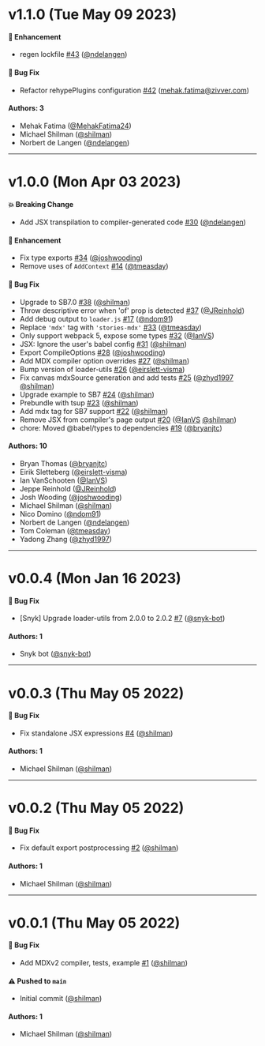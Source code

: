 # v1.1.0 (Tue May 09 2023)

#### 🚀 Enhancement

- regen lockfile [#43](https://github.com/storybookjs/mdx2-csf/pull/43) ([@ndelangen](https://github.com/ndelangen))

#### 🐛 Bug Fix

- Refactor rehypePlugins configuration [#42](https://github.com/storybookjs/mdx2-csf/pull/42) (mehak.fatima@zivver.com)

#### Authors: 3

- Mehak Fatima ([@MehakFatima24](https://github.com/MehakFatima24))
- Michael Shilman ([@shilman](https://github.com/shilman))
- Norbert de Langen ([@ndelangen](https://github.com/ndelangen))

---

# v1.0.0 (Mon Apr 03 2023)

#### 💥 Breaking Change

- Add JSX transpilation to compiler-generated code [#30](https://github.com/storybookjs/mdx2-csf/pull/30) ([@ndelangen](https://github.com/ndelangen))

#### 🚀 Enhancement

- Fix type exports [#34](https://github.com/storybookjs/mdx2-csf/pull/34) ([@joshwooding](https://github.com/joshwooding))
- Remove uses of `AddContext` [#14](https://github.com/storybookjs/mdx2-csf/pull/14) ([@tmeasday](https://github.com/tmeasday))

#### 🐛 Bug Fix

- Upgrade to SB7.0 [#38](https://github.com/storybookjs/mdx2-csf/pull/38) ([@shilman](https://github.com/shilman))
- Throw descriptive error when 'of' prop is detected [#37](https://github.com/storybookjs/mdx2-csf/pull/37) ([@JReinhold](https://github.com/JReinhold))
- Add debug output to `loader.js` [#17](https://github.com/storybookjs/mdx2-csf/pull/17) ([@ndom91](https://github.com/ndom91))
- Replace `'mdx'` tag with `'stories-mdx'` [#33](https://github.com/storybookjs/mdx2-csf/pull/33) ([@tmeasday](https://github.com/tmeasday))
- Only support webpack 5, expose some types [#32](https://github.com/storybookjs/mdx2-csf/pull/32) ([@IanVS](https://github.com/IanVS))
- JSX: Ignore the user's babel config [#31](https://github.com/storybookjs/mdx2-csf/pull/31) ([@shilman](https://github.com/shilman))
- Export CompileOptions [#28](https://github.com/storybookjs/mdx2-csf/pull/28) ([@joshwooding](https://github.com/joshwooding))
- Add MDX compiler option overrides [#27](https://github.com/storybookjs/mdx2-csf/pull/27) ([@shilman](https://github.com/shilman))
- Bump version of loader-utils [#26](https://github.com/storybookjs/mdx2-csf/pull/26) ([@eirslett-visma](https://github.com/eirslett-visma))
- Fix canvas mdxSource generation and add tests [#25](https://github.com/storybookjs/mdx2-csf/pull/25) ([@zhyd1997](https://github.com/zhyd1997) [@shilman](https://github.com/shilman))
- Upgrade example to SB7 [#24](https://github.com/storybookjs/mdx2-csf/pull/24) ([@shilman](https://github.com/shilman))
- Prebundle with tsup [#23](https://github.com/storybookjs/mdx2-csf/pull/23) ([@shilman](https://github.com/shilman))
- Add mdx tag for SB7 support [#22](https://github.com/storybookjs/mdx2-csf/pull/22) ([@shilman](https://github.com/shilman))
- Remove JSX from compiler's page output [#20](https://github.com/storybookjs/mdx2-csf/pull/20) ([@IanVS](https://github.com/IanVS) [@shilman](https://github.com/shilman))
- chore: Moved @babel/types to dependencies [#19](https://github.com/storybookjs/mdx2-csf/pull/19) ([@bryanjtc](https://github.com/bryanjtc))

#### Authors: 10

- Bryan Thomas ([@bryanjtc](https://github.com/bryanjtc))
- Eirik Sletteberg ([@eirslett-visma](https://github.com/eirslett-visma))
- Ian VanSchooten ([@IanVS](https://github.com/IanVS))
- Jeppe Reinhold ([@JReinhold](https://github.com/JReinhold))
- Josh Wooding ([@joshwooding](https://github.com/joshwooding))
- Michael Shilman ([@shilman](https://github.com/shilman))
- Nico Domino ([@ndom91](https://github.com/ndom91))
- Norbert de Langen ([@ndelangen](https://github.com/ndelangen))
- Tom Coleman ([@tmeasday](https://github.com/tmeasday))
- Yadong Zhang ([@zhyd1997](https://github.com/zhyd1997))

---

# v0.0.4 (Mon Jan 16 2023)

#### 🐛 Bug Fix

- [Snyk] Upgrade loader-utils from 2.0.0 to 2.0.2 [#7](https://github.com/storybookjs/mdx2-csf/pull/7) ([@snyk-bot](https://github.com/snyk-bot))

#### Authors: 1

- Snyk bot ([@snyk-bot](https://github.com/snyk-bot))

---

# v0.0.3 (Thu May 05 2022)

#### 🐛 Bug Fix

- Fix standalone JSX expressions [#4](https://github.com/storybookjs/mdx2-csf/pull/4) ([@shilman](https://github.com/shilman))

#### Authors: 1

- Michael Shilman ([@shilman](https://github.com/shilman))

---

# v0.0.2 (Thu May 05 2022)

#### 🐛 Bug Fix

- Fix default export postprocessing [#2](https://github.com/storybookjs/mdx2-csf/pull/2) ([@shilman](https://github.com/shilman))

#### Authors: 1

- Michael Shilman ([@shilman](https://github.com/shilman))

---

# v0.0.1 (Thu May 05 2022)

#### 🐛 Bug Fix

- Add MDXv2 compiler, tests, example [#1](https://github.com/storybookjs/mdx2-csf/pull/1) ([@shilman](https://github.com/shilman))

#### ⚠️ Pushed to `main`

- Initial commit ([@shilman](https://github.com/shilman))

#### Authors: 1

- Michael Shilman ([@shilman](https://github.com/shilman))
